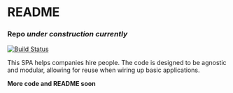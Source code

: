 # README

### Repo *under construction currently*

[![Build Status](https://travis-ci.org/forrestfiller/emerging-headwinds.svg?branch=master)](https://travis-ci.org/forrestfiller/emerging-headwinds)

This SPA helps companies hire people. The code is designed to be agnostic and modular, allowing for reuse when wiring up basic applications.

**More code and README soon**

